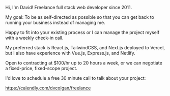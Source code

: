 Hi, I'm David! Freelance full stack web developer since 2011.

My goal: To be as self-directed as possible so that you can get back to running your business instead of managing me.

Happy to fit into your existing process or I can manage the project myself with a weekly check-in call.

My preferred stack is React.js, TailwindCSS, and Next.js deployed to Vercel, but I also have experience with Vue.js, Express.js, and Netlify.

Open to contracting at $100/hr up to 20 hours a week, or we can negotiate a fixed-price, fixed-scope project.

I'd love to schedule a free 30 minute call to talk about your project:

https://calendly.com/dvcolgan/freelance
